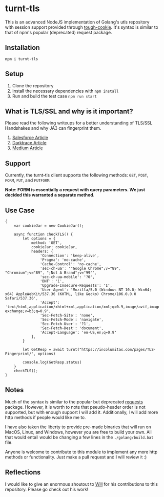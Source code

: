 # turnt-tls

This is an advanced NodeJS implementation of Golang's utls repository with session support provided through [tough-cookie](https://www.npmjs.com/package/tough-cookie). It's syntax is similar to that of npm's popular (deprecated) request package.

## Installation
```
npm i turnt-tls
```

## Setup
1. Clone the repository
2. Install the necessary dependencies with `npm install`
3. Run and build the test case `npm run start`

## What is TLS/SSL and why is it important?
Please read the following writeups for a better understanding of TLS/SSL Handshakes and why JA3 can fingerprint them.

1. [Salesforce Article](https://engineering.salesforce.com/tls-fingerprinting-with-ja3-and-ja3s-247362855967/)
2. [Darktrace Article](https://darktrace.com/blog/beyond-the-hash-how-unsupervised-machine-learning-unlocks-the-true-power-of-ja3)
3. [Medium Article](https://infosecwriteups.com/demystifying-ja3-one-handshake-at-a-time-c80b04ccb393)

## Support
Currently, the turnt-tls client supports the following methods: `GET`, `POST`, `FORM`, `PUT`, and `PUTFORM`. 

**Note: FORM is essentially a request with query parameters. We just decided this warranted a separate method.**

## Use Case
```
{
    var cookieJar = new CookieJar();

    async function checkTLS() {
        let options = {
            method: 'GET',
            cookieJar: cookieJar,
            headers: {
                'Connection': 'keep-alive',
                'Pragma': 'no-cache',
                'Cache-Control': 'no-cache',
                'sec-ch-ua': '"Google Chrome";v="89", "Chromium";v="89", ";Not A Brand";v="99"',
                'sec-ch-ua-mobile': '?0',
                'DNT': '1',
                'Upgrade-Insecure-Requests': '1',
                'User-Agent': 'Mozilla/5.0 (Windows NT 10.0; Win64; x64) AppleWebKit/537.36 (KHTML, like Gecko) Chrome/106.0.0.0 Safari/537.36',
                'Accept': 'text/html,application/xhtml+xml,application/xml;q=0.9,image/avif,image/webp,image/apng,*/*;q=0.8,application/signed-exchange;v=b3;q=0.9',
                'Sec-Fetch-Site': 'none',
                'Sec-Fetch-Mode': 'navigate',
                'Sec-Fetch-User': '?1',
                'Sec-Fetch-Dest': 'document',
                'Accept-Language': 'en-US,en;q=0.9'
            },
        }
        
        let GetResp = await turnt("https://incolumitas.com/pages/TLS-Fingerprint/", options)

        console.log(GetResp.status)
    }
    checkTLS();
}
```

## Notes
Much of the syntax is similar to the popular but deprecated [requests](https://www.npmjs.com/package/request) package. However, it is worth to note that pseudo-header order is not supported, but with enough support I will add it. Additionally, I will add more http methods if people would like me to. 

I have also taken the liberty to provide pre-made binaries that will run on MacOS, Linux, and Windows, however you are free to build your own. All that would entail would be changing a few lines in the `./golang/build.bat` file.

Anyone is welcome to contribute to this module to implement any more http methods or functionality. Just make a pull request and I will review it :)

## Reflections
I would like to give an enormous shoutout to [Will](https://github.com/missingsemi) for his contributions to this repository. Please go check out his work!